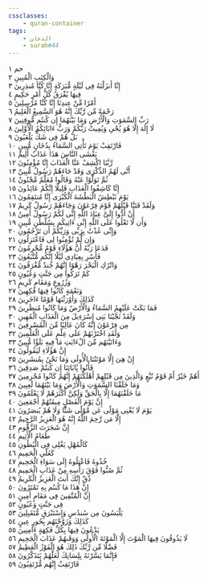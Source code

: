 ```yaml
---
cssclasses:
    - quran-container
tags:
    - الدخان
    - surah#44
---
```


حم  ١<br>
وَالْكِتَبِ الْمُبِينِ  ٢<br>
إِنَّا أَنزَلْنَهُ فِى لَيْلَةٍ مُّبَرَكَةٍ إِنَّا كُنَّا مُنذِرِينَ  ٣<br>
فِيهَا يُفْرَقُ كُلُّ أَمْرٍ حَكِيمٍ  ٤<br>
أَمْرًا مِّنْ عِندِنَا إِنَّا كُنَّا مُرْسِلِينَ  ٥<br>
رَحْمَةً مِّن رَّبِّكَ إِنَّهُ هُوَ السَّمِيعُ الْعَلِيمُ  ٦<br>
رَبِّ السَّمَوَتِ وَالْأَرْضِ وَمَا بَيْنَهُمَا إِن كُنتُم مُّوقِنِينَ  ٧<br>
لَا إِلَهَ إِلَّا هُوَ يُحْىِ وَيُمِيتُ رَبُّكُمْ وَرَبُّ ءَابَائِكُمُ الْأَوَّلِينَ  ٨<br>
بَلْ هُمْ فِى شَكٍّ يَلْعَبُونَ  ٩<br>
فَارْتَقِبْ يَوْمَ تَأْتِى السَّمَاءُ بِدُخَانٍ مُّبِينٍ  ١۰<br>
يَغْشَى النَّاسَ هَذَا عَذَابٌ أَلِيمٌ  ١١<br>
رَّبَّنَا اكْشِفْ عَنَّا الْعَذَابَ إِنَّا مُؤْمِنُونَ  ١٢<br>
أَنَّى لَهُمُ الذِّكْرَى وَقَدْ جَاءَهُمْ رَسُولٌ مُّبِينٌ  ١٣<br>
ثُمَّ تَوَلَّوْا عَنْهُ وَقَالُوا مُعَلَّمٌ مَّجْنُونٌ  ١٤<br>
إِنَّا كَاشِفُوا الْعَذَابِ قَلِيلًا إِنَّكُمْ عَائِدُونَ  ١٥<br>
يَوْمَ نَبْطِشُ الْبَطْشَةَ الْكُبْرَى إِنَّا مُنتَقِمُونَ  ١٦<br>
وَلَقَدْ فَتَنَّا قَبْلَهُمْ قَوْمَ فِرْعَوْنَ وَجَاءَهُمْ رَسُولٌ كَرِيمٌ  ١٧<br>
أَنْ أَدُّوا إِلَىَّ عِبَادَ اللَّهِ إِنِّى لَكُمْ رَسُولٌ أَمِينٌ  ١٨<br>
وَأَن لَّا تَعْلُوا عَلَى اللَّهِ إِنِّى ءَاتِيكُم بِسُلْطَنٍ مُّبِينٍ  ١٩<br>
وَإِنِّى عُذْتُ بِرَبِّى وَرَبِّكُمْ أَن تَرْجُمُونِ  ٢۰<br>
وَإِن لَّمْ تُؤْمِنُوا لِى فَاعْتَزِلُونِ  ٢١<br>
فَدَعَا رَبَّهُ أَنَّ هَؤُلَاءِ قَوْمٌ مُّجْرِمُونَ  ٢٢<br>
فَأَسْرِ بِعِبَادِى لَيْلًا إِنَّكُم مُّتَّبَعُونَ  ٢٣<br>
وَاتْرُكِ الْبَحْرَ رَهْوًا إِنَّهُمْ جُندٌ مُّغْرَقُونَ  ٢٤<br>
كَمْ تَرَكُوا مِن جَنَّتٍ وَعُيُونٍ  ٢٥<br>
وَزُرُوعٍ وَمَقَامٍ كَرِيمٍ  ٢٦<br>
وَنَعْمَةٍ كَانُوا فِيهَا فَكِهِينَ  ٢٧<br>
كَذَلِكَ وَأَوْرَثْنَهَا قَوْمًا ءَاخَرِينَ  ٢٨<br>
فَمَا بَكَتْ عَلَيْهِمُ السَّمَاءُ وَالْأَرْضُ وَمَا كَانُوا مُنظَرِينَ  ٢٩<br>
وَلَقَدْ نَجَّيْنَا بَنِى إِسْرَءِيلَ مِنَ الْعَذَابِ الْمُهِينِ  ٣۰<br>
مِن فِرْعَوْنَ إِنَّهُ كَانَ عَالِيًا مِّنَ الْمُسْرِفِينَ  ٣١<br>
وَلَقَدِ اخْتَرْنَهُمْ عَلَى عِلْمٍ عَلَى الْعَلَمِينَ  ٣٢<br>
وَءَاتَيْنَهُم مِّنَ الْءَايَتِ مَا فِيهِ بَلَؤٌا مُّبِينٌ  ٣٣<br>
إِنَّ هَؤُلَاءِ لَيَقُولُونَ  ٣٤<br>
إِنْ هِىَ إِلَّا مَوْتَتُنَا الْأُولَى وَمَا نَحْنُ بِمُنشَرِينَ  ٣٥<br>
فَأْتُوا بَِٔابَائِنَا إِن كُنتُمْ صَدِقِينَ  ٣٦<br>
أَهُمْ خَيْرٌ أَمْ قَوْمُ تُبَّعٍ وَالَّذِينَ مِن قَبْلِهِمْ أَهْلَكْنَهُمْ إِنَّهُمْ كَانُوا مُجْرِمِينَ  ٣٧<br>
وَمَا خَلَقْنَا السَّمَوَتِ وَالْأَرْضَ وَمَا بَيْنَهُمَا لَعِبِينَ  ٣٨<br>
مَا خَلَقْنَهُمَا إِلَّا بِالْحَقِّ وَلَكِنَّ أَكْثَرَهُمْ لَا يَعْلَمُونَ  ٣٩<br>
إِنَّ يَوْمَ الْفَصْلِ مِيقَتُهُمْ أَجْمَعِينَ  ٤۰<br>
يَوْمَ لَا يُغْنِى مَوْلًى عَن مَّوْلًى شَئًْا وَلَا هُمْ يُنصَرُونَ  ٤١<br>
إِلَّا مَن رَّحِمَ اللَّهُ إِنَّهُ هُوَ الْعَزِيزُ الرَّحِيمُ  ٤٢<br>
إِنَّ شَجَرَتَ الزَّقُّومِ  ٤٣<br>
طَعَامُ الْأَثِيمِ  ٤٤<br>
كَالْمُهْلِ يَغْلِى فِى الْبُطُونِ  ٤٥<br>
كَغَلْىِ الْحَمِيمِ  ٤٦<br>
خُذُوهُ فَاعْتِلُوهُ إِلَى سَوَاءِ الْجَحِيمِ  ٤٧<br>
ثُمَّ صُبُّوا فَوْقَ رَأْسِهِ مِنْ عَذَابِ الْحَمِيمِ  ٤٨<br>
ذُقْ إِنَّكَ أَنتَ الْعَزِيزُ الْكَرِيمُ  ٤٩<br>
إِنَّ هَذَا مَا كُنتُم بِهِ تَمْتَرُونَ  ٥۰<br>
إِنَّ الْمُتَّقِينَ فِى مَقَامٍ أَمِينٍ  ٥١<br>
فِى جَنَّتٍ وَعُيُونٍ  ٥٢<br>
يَلْبَسُونَ مِن سُندُسٍ وَإِسْتَبْرَقٍ مُّتَقَبِلِينَ  ٥٣<br>
كَذَلِكَ وَزَوَّجْنَهُم بِحُورٍ عِينٍ  ٥٤<br>
يَدْعُونَ فِيهَا بِكُلِّ فَكِهَةٍ ءَامِنِينَ  ٥٥<br>
لَا يَذُوقُونَ فِيهَا الْمَوْتَ إِلَّا الْمَوْتَةَ الْأُولَى وَوَقَىهُمْ عَذَابَ الْجَحِيمِ  ٥٦<br>
فَضْلًا مِّن رَّبِّكَ ذَلِكَ هُوَ الْفَوْزُ الْعَظِيمُ  ٥٧<br>
فَإِنَّمَا يَسَّرْنَهُ بِلِسَانِكَ لَعَلَّهُمْ يَتَذَكَّرُونَ  ٥٨<br>
فَارْتَقِبْ إِنَّهُم مُّرْتَقِبُونَ  ٥٩<br>
